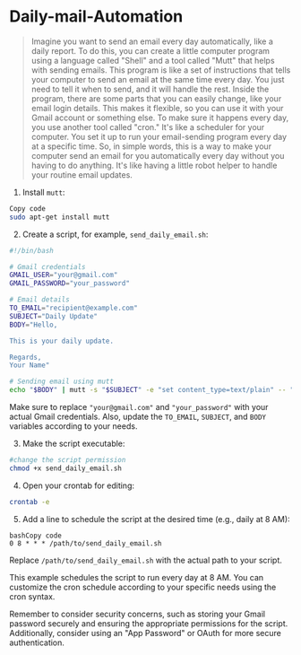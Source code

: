 # Daily-mail-Automation

> Imagine you want to send an email every day automatically, like a daily report.
> To do this, you can create a little computer program using a language called "Shell" and a tool called "Mutt" that helps with sending emails.
> This program is like a set of instructions that tells your computer to send an email at the same time every day. You just need to tell it when to send, and it will handle the rest.
> Inside the program, there are some parts that you can easily change, like your email login details. This makes it flexible, so you can use it with your Gmail account or something else.
> To make sure it happens every day, you use another tool called "cron." It's like a scheduler for your computer. You set it up to run your email-sending program every day at a specific time.
> So, in simple words, this is a way to make your computer send an email for you automatically every day without you having to do anything. It's like having a little robot helper to handle your routine email updates.



1. Install `mutt`:

```bash
Copy code
sudo apt-get install mutt
```

2. Create a script, for example, `send_daily_email.sh`:

```bash
#!/bin/bash

# Gmail credentials
GMAIL_USER="your@gmail.com"
GMAIL_PASSWORD="your_password"

# Email details
TO_EMAIL="recipient@example.com"
SUBJECT="Daily Update"
BODY="Hello,

This is your daily update.

Regards,
Your Name"

# Sending email using mutt
echo "$BODY" | mutt -s "$SUBJECT" -e "set content_type=text/plain" -- "$TO_EMAIL" -e "my_hdr From:$GMAIL_USER" -- "$GMAIL_USER" -- -i <(echo -e "set smtp=smtps://smtp.gmail.com:465\nset smtp-auth=login\nset smtp-auth-user=$GMAIL_USER\nset smtp-auth-password=$GMAIL_PASSWORD\nset ssl_verify_host=yes\nset ssl_starttls=no")
```



Make sure to replace `"your@gmail.com"` and `"your_password"` with your actual Gmail credentials. Also, update the `TO_EMAIL`, `SUBJECT`, and `BODY` variables according to your needs.

3. Make the script executable:

```bash
#change the script permission 
chmod +x send_daily_email.sh
```

4. Open your crontab for editing:

```bash
crontab -e
```

5. Add a line to schedule the script at the desired time (e.g., daily at 8 AM):

```
bashCopy code
0 8 * * * /path/to/send_daily_email.sh
```

Replace `/path/to/send_daily_email.sh` with the actual path to your script.

This example schedules the script to run every day at 8 AM. You can customize the cron schedule according to your specific needs using the cron syntax.

Remember to consider security concerns, such as storing your Gmail password securely and ensuring the appropriate permissions for the script. Additionally, consider using an "App Password" or OAuth for more secure authentication.
